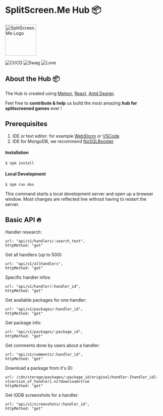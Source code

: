 # SplitScreen.Me Hub 📦
<img src="https://www.splitscreen.me/img/splitscreen-me-logo.png" alt="SplitScreen.Me Logo" width="100" height="100"></img>

![CI/CD](https://github.com/SplitScreen-Me/splitscreenme-hub/workflows/CI/badge.svg)
![Swag](https://img.shields.io/badge/swag-100%25-green)
![Love](https://img.shields.io/badge/Love-MUCH-ff69b4)

## About the Hub 📦

The Hub is created using [Meteor](https://www.meteor.com/), [React](https://www.reactjs.org), [Antd Design](https://ant.design/).

Feel free to **contribute & help** us build the most amazing **hub for splitscreened games** ever !

## Prerequisites
1. IDE or text editor. for example [WebStorm](https://www.jetbrains.com/webstorm/) or [VSCode](https://code.visualstudio.com/)
2. IDE for MongoDB, we recommend [NoSQLBooster](https://nosqlbooster.com/)
#### Installation
```
$ npm install
```
#### Local Development
```
$ npm run dev
```
This command starts a local development server and open up a browser window. Most changes are reflected live without having to restart the server.

## Basic API 🔥

Handler research:
```
url: "api/v1/handlers/:search_text",
httpMethod: "get"
```

Get all handlers (up to 500):
```
url: "api/v1/allhandlers",
httpMethod: "get"
```

Specific handler infos:
```
url: "api/v1/handler/:handler_id",
httpMethod: "get"
```

Get available packages for one handler:
```
url: "api/v1/packages/:handler_id",
httpMethod: "get"
```

Get package info:
```
url: "api/v1/packages/:package_id",
httpMethod: "get"
```
                     
Get comments done by users about a handler:
```
url: "api/v1/comments/:handler_id",
httpMethod: "get"
```
                     
Download a package from it's ID:
```
url: /cdn/storage/packages/:package_id/original/handler-{handler_id}-v{version_of_handler}.nc?download=true
httpMethod: "get"
```

Get IGDB screenshots for a handler:
```
url: "api/v1/screenshots/:handler_id",
httpMethod: "get"
```
